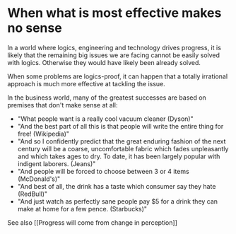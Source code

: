 # When what is most effective makes no sense

In a world where logics, engineering and technology drives progress, it is likely that the remaining big issues we are facing cannot be easily solved with logics. Otherwise they would have likely been already solved.

When some problems are logics-proof, it can happen that a totally irrational approach is much more effective at tackling the issue.

In the business world, many of the greatest successes are based on premises that don't make sense at all:

- "What people want is a really cool vacuum cleaner (Dyson)"
-  "And the best part of all this is that people will write the entire thing for free! (Wikipedia)"
-   "And so I confidently predict that the great enduring fashion of the next century will be a coarse, uncomfortable fabric which fades unpleasantly and which takes ages to dry. To date, it has been largely popular with indigent laborers. (Jeans)"
-    "And people will be forced to choose between 3 or 4 items (McDonald's)"
-    "And best of all, the drink has a taste which consumer say they hate (RedBull)"
-    "And just watch as perfectly sane people pay $5 for a drink they can make at home for a few pence. (Starbucks)"




See also [[Progress will come from change in perception]]


